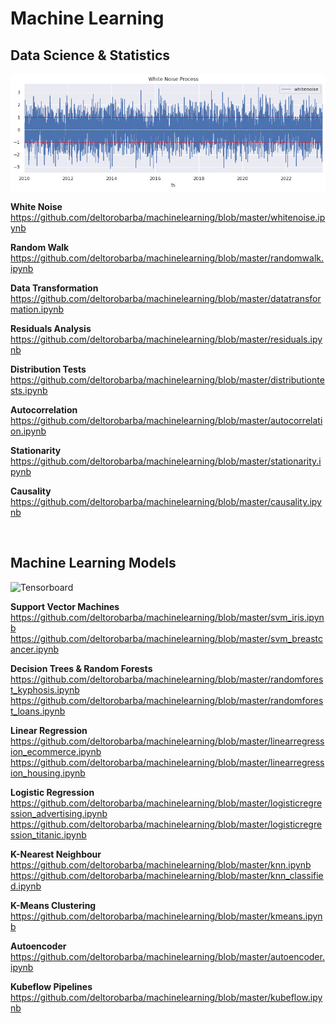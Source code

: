 # Machine Learning

## Data Science & Statistics

<img src="https://raw.githubusercontent.com/deltorobarba/repo/master/whitenoise.png" alt="White Noise">

<b>White Noise</b><br>
https://github.com/deltorobarba/machinelearning/blob/master/whitenoise.ipynb

<b>Random Walk</b><br>
https://github.com/deltorobarba/machinelearning/blob/master/randomwalk.ipynb

<b>Data Transformation</b><br>
https://github.com/deltorobarba/machinelearning/blob/master/datatransformation.ipynb

<b>Residuals Analysis</b><br>
https://github.com/deltorobarba/machinelearning/blob/master/residuals.ipynb

<b>Distribution Tests</b><br>
https://github.com/deltorobarba/machinelearning/blob/master/distributiontests.ipynb

<b>Autocorrelation</b><br>
https://github.com/deltorobarba/machinelearning/blob/master/autocorrelation.ipynb

<b>Stationarity</b><br>
https://github.com/deltorobarba/machinelearning/blob/master/stationarity.ipynb

<b>Causality</b><br>
https://github.com/deltorobarba/machinelearning/blob/master/causality.ipynb

<br>

## Machine Learning Models

<img src="https://raw.githubusercontent.com/deltorobarba/repo/master/tensorboard.png" alt="Tensorboard">


<b>Support Vector Machines</b><br>
https://github.com/deltorobarba/machinelearning/blob/master/svm_iris.ipynb
https://github.com/deltorobarba/machinelearning/blob/master/svm_breastcancer.ipynb

<b>Decision Trees & Random Forests</b><br>
https://github.com/deltorobarba/machinelearning/blob/master/randomforest_kyphosis.ipynb
https://github.com/deltorobarba/machinelearning/blob/master/randomforest_loans.ipynb

<b>Linear Regression</b><br>
https://github.com/deltorobarba/machinelearning/blob/master/linearregression_ecommerce.ipynb
https://github.com/deltorobarba/machinelearning/blob/master/linearregression_housing.ipynb

<b>Logistic Regression</b><br>
https://github.com/deltorobarba/machinelearning/blob/master/logisticregression_advertising.ipynb
https://github.com/deltorobarba/machinelearning/blob/master/logisticregression_titanic.ipynb

<b>K-Nearest Neighbour</b><br>
https://github.com/deltorobarba/machinelearning/blob/master/knn.ipynb
https://github.com/deltorobarba/machinelearning/blob/master/knn_classified.ipynb

<b>K-Means Clustering</b><br>
https://github.com/deltorobarba/machinelearning/blob/master/kmeans.ipynb

<b>Autoencoder</b><br>
https://github.com/deltorobarba/machinelearning/blob/master/autoencoder.ipynb

<b>Kubeflow Pipelines</b><br>
https://github.com/deltorobarba/machinelearning/blob/master/kubeflow.ipynb


